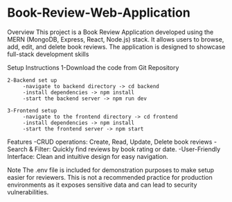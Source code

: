 # Book-Review-Web-Application

Overview
This project is a Book Review Application developed using the MERN (MongoDB, Express, React, Node.js) stack. It allows users to browse, add, edit, and delete book reviews. The application is designed to showcase full-stack development skills

Setup Instructions
1-Download the code from Git Repository

    2-Backend set up
         -navigate to backend directory -> cd backend
         -install dependencies -> npm install
         -start the backend server -> npm run dev

    3-Frontend setup
         -navigate to the frontend directory -> cd frontend
         -install dependencies -> npm install
         -start the frontend server -> npm start

Features
-CRUD operations: Create, Read, Update, Delete book reviews
-Search & Filter: Quickly find reviews by book rating or date.
-User-Friendly Interface: Clean and intuitive design for easy navigation.

Note
The .env file is included for demonstration purposes to make setup easier for reviewers.
This is not a recommended practice for production environments as it exposes sensitive data and can lead to security vulnerabilities.
